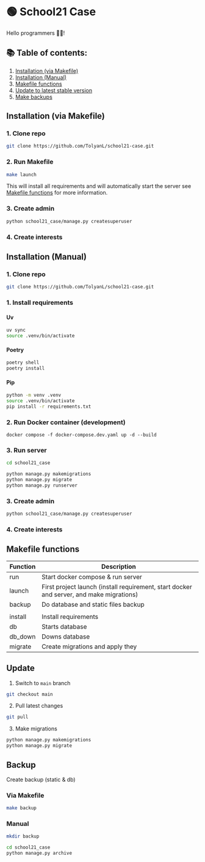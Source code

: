 # 🟢 School21 Case
Hello programmers 👋🎃!

## 📚 Table of contents:
1. [Installation (via Makefile)](#installation-via-makefile)
2. [Installation (Manual)](#installation-manual)
3. [Makefile functions](#makefile-functions)
4. [Update to latest stable version](#update)
5. [Make backups](#backup)


## Installation (via Makefile)
### 1. Clone repo
```bash
git clone https://github.com/TolyanL/school21-case.git
```

### 2. Run Makefile
```bash
make launch
```
This will install all requirements and will automatically start the server see [Makefile functions](#makefile-functions) for more information.

### 3. Create admin
```bash
python school21_case/manage.py createsuperuser
```

### 4. Create interests


## Installation (Manual)
### 1. Clone repo
```bash
git clone https://github.com/TolyanL/school21-case.git
```

### 1. Install requirements
  #### Uv
  ```bash
  uv sync
  source .venv/bin/activate
  ```
  #### Poetry
  ```bash
  poetry shell
  poetry install
  ```
  #### Pip
  ```bash
  python -m venv .venv
  source .venv/bin/activate
  pip install -r requirements.txt
  ```

### 2. Run Docker container (development)
```
docker compose -f docker-compose.dev.yaml up -d --build
```

### 3. Run server
```bash
cd school21_case
```
```bash
python manage.py makemigrations
python manage.py migrate
python manage.py runserver
```

### 3. Create admin
```bash
python school21_case/manage.py createsuperuser
```

### 4. Create interests


## Makefile functions
| Function | Description |
| ------ | ------ |
| run | Start docker compose & run server |
| launch | First project launch (install requirement, start docker and server, and make migrations) |
| backup | Do database and static files backup |
|  |  |
| install | Install requirements |
| db | Starts database |
| db_down | Downs database |
| migrate | Create migrations and apply they |


## Update
1. Switch to `main` branch
```bash
git checkout main
```

2. Pull latest changes
```bash
git pull
```

3. Make migrations
```bash
python manage.py makemigrations
python manage.py migrate
```

## Backup
Create backup (static & db)

### Via Makefile
```bash
make backup
```

### Manual
```bash
mkdir backup
```
```bash
cd school21_case
python manage.py archive
```
